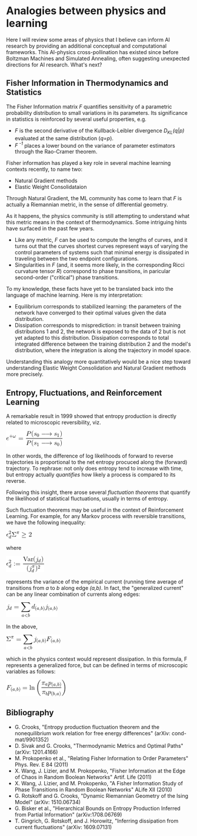 # Analogies between physics and learning

Here I will review some areas of physics that I believe can inform AI research by providing an additional conceptual and computational frameworks. This AI-physics cross-pollination has existed since before Boltzman Machines and Simulated Annealing, often suggesting unexpected directions for AI research. What's next?

## Fisher Information in Thermodynamics and Statistics

The Fisher Information matrix *F* quantifies sensitivity of a parametric probability distribution to small variations in its parameters. Its significance in statistics is reinforced by several useful properties, e.g.
- *F* is the second derivative of the Kullback-Leibler divergence *D<sub>KL</sub>(q|p)* evaluated at the same distribution (*q=p*). 
-  *F<sup> -1</sup>* places a lower bound on the variance of parameter estimators through the Rao-Cramer theorem.

Fisher information has played a key role in several machine learning contexts recently, to name two:

- Natural Gradient methods
- Elastic Weight Consolidataion

Through Natural Gradient, the ML community has come to learn that *F* is actually a Riemannian metric, in the sense of differential geometry.

As it happens, the physics community is still attempting to understand what this metric means in the context of thermodynamics. Some intriguing hints have surfaced in the past few years.
- Like any metric, *F* can be used to compute the lengths of curves, and it turns out that the curves shortest curves represent ways of varying the control parameters of systems such that minimal energy is dissipated in traveling between the two endpoint configurations.
- Singularities in *F* (and, it seems more likely, in the corresponding Ricci curvature tensor *R*) correspond to phase transitions, in paricular second-order ("critical") phase transitions.

To my knowledge, these facts have yet to be translated back into the language of machine learning. Here is my interpretation:

- Equilibrium corresponds to stabilized learning: the parameters of the network have converged to their optimal values given the data distribution.
- Dissipation corresponds to misprediction: in transit between training distributions 1 and 2, the network is exposed to the data of 2 but is not yet adapted to this distribution. Dissipation corresponds to total integrated difference between the training distribution 2 and the model's distribution, where the integration is along the trajectory in model space.

Understanding this analogy more quantitatively would be a nice step toward understanding Elastic Weight Consolidation and Natural Gradient methods more precisely.

## Entropy, Fluctuations, and Reinforcement Learning

A remarkable result in 1999 showed that entropy production is directly related to microscopic reversibility, viz.

<img src="https://github.com/AI-RG/hello-world/blob/master/ai_phys_assets/entropy1.gif" alt="eq1" />

In other words, the difference of log likelihoods of forward to reverse trajectories is proportional to the net entropy procuced along the (forward) trajectory. To rephrase: not only does entropy tend to increase with time, but entropy actually *quantifies* how likely a process is compared to its reverse.

Following this insight, there arose several *fluctuation theorems* that quantify the likelihood of statistical fluctuations, usually in terms of entropy.

Such fluctuation theorems may be useful in the context of Reinforcement Learning. For example, for any Markov process with reversible transitions, we have the following inequality:

<img src="https://github.com/AI-RG/hello-world/blob/master/ai_phys_assets/entropy4.gif" alt="eq4" />

where

<img src="https://github.com/AI-RG/hello-world/blob/master/ai_phys_assets/etropy5.gif" alt="eq5" />

represents the variance of the empirical current (running time average of transitions from *a* to *b* along edge *(a,b)*. In fact, the "generalized current" can be any linear combination of currents along edges:

<img src="https://github.com/AI-RG/hello-world/blob/master/ai_phys_assets/entropy3.gif" alt="current" />

In the above,

<img src="https://github.com/AI-RG/hello-world/blob/master/ai_phys_assets/entropy6.gif" alt="sigma" />

which in the physics context would represent dissipation. In this formula, F represents a generalized force, but can be defined in terms of microscopic variables as follows:

<img src="https://github.com/AI-RG/hello-world/blob/master/ai_phys_assets/entropy2.gif" alt="force" />


## Bibliography



- G. Crooks, "Entropy production fluctuation theorem and the nonequilibrium work relation for free energy differences" (arXiv: cond-mat/9901352)
- D. Sivak and G. Crooks, "Thermodynamic Metrics and Optimal Paths" (arXiv: 1201.4166)
- M. Prokopenko et al., "Relating Fisher Information to Order Parameters" Phys. Rev. E 84 (2011)
- X. Wang, J. Lizier, and M. Prokopenko, "Fisher Information at the Edge of Chaos in Random Boolean Networks" Artif. Life (2011)
- X. Wang, J. Lizier, and M. Prokopenko, "A Fisher Information Study of Phase Transitions in Random Boolean Networks" ALife XII (2010)
- G. Rotskoff and G. Crooks, "Dynamic Riemannian Geometry of the Ising Model" (arXiv: 1510.06734)
- G. Bisker et al., "Hierarchical Bounds on Entropy Production Inferred from Partial Information" (arXiv:1708.06769)
- T. Gingrich, G. Rotskoff, and J. Horowitz, "Inferring dissipation from current fluctuations" (arXiv: 1609.07131)

